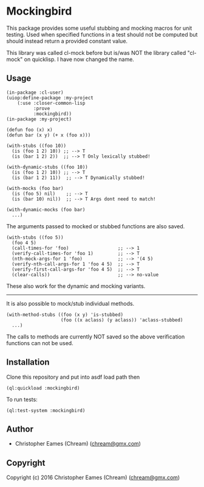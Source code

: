 # Mockingbird

This package provides some useful stubbing and mocking macros for unit testing. Used when specified functions in a test should not be computed but should instead return a provided constant value.

This library was called cl-mock before but is/was NOT the library called "cl-mock" on quicklisp. I have now changed the name.

## Usage
```
(in-package :cl-user)
(uiop:define-package :my-project
    (:use :closer-common-lisp
          :prove
          :mockingbird))
(in-package :my-project)

(defun foo (x) x)
(defun bar (x y) (+ x (foo x)))

(with-stubs ((foo 10))
  (is (foo 1 2) 10)) ;; --> T
  (is (bar 1 2) 2))  ;; --> T Only lexically stubbed!

(with-dynamic-stubs ((foo 10))
  (is (foo 1 2) 10)) ;; --> T
  (is (bar 1 2) 11))  ;; --> T Dynamically stubbed!

(with-mocks (foo bar)
  (is (foo 5) nil)    ;; --> T
  (is (bar 10) nil))  ;; --> T Args dont need to match!

(with-dynamic-mocks (foo bar)
  ...)
```

The arguments passed to mocked or stubbed functions are also saved.

```
(with-stubs ((foo 5))
  (foo 4 5)
  (call-times-for 'foo)                  ;; --> 1
  (verify-call-times-for 'foo 1)         ;; --> T
  (nth-mock-args-for 1 'foo)             ;; --> '(4 5)
  (verify-nth-call-args-for 1 'foo 4 5)  ;; --> T
  (verify-first-call-args-for 'foo 4 5)  ;; --> T
  (clear-calls))                         ;; --> no-value
```

These also work for the dynamic and mocking variants.

-------------------------------------------------------------------

It is also possible to mock/stub individual methods.

```
(with-method-stubs ((foo (x y) 'is-stubbed)
                    (foo ((x aclass) (y aclass)) 'aclass-stubbed)
  ...)

```

The calls to methods are currently NOT saved so the above verification functions can not be used.



## Installation

Clone this repository and put into asdf load path then
```
(ql:quickload :mockingbird)
```

To run tests:
```
(ql:test-system :mockingbird)
```

## Author

* Christopher Eames (Chream) (chream@gmx.com)

## Copyright

Copyright (c) 2016 Christopher Eames (Chream) (chream@gmx.com)
